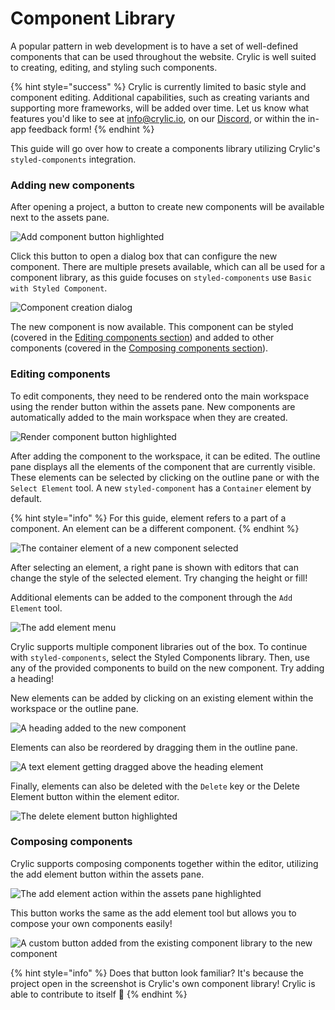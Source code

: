 # Component Library

A popular pattern in web development is to have a set of well-defined components that can be used throughout the website. Crylic is well suited to creating, editing, and styling such components.

{% hint style="success" %}
Crylic is currently limited to basic style and component editing. Additional capabilities, such as creating variants and supporting more frameworks, will be added over time. Let us know what features you'd like to see at [info@crylic.io](mailto:info@crylic.io), on our [Discord](https://discord.gg/qazKnvmF9F), or within the in-app feedback form!
{% endhint %}

This guide will go over how to create a components library utilizing Crylic's `styled-components` integration.

### Adding new components

After opening a project, a button to create new components will be available next to the assets pane.

![Add component button highlighted](<../.gitbook/assets/image (16).png>)

Click this button to open a dialog box that can configure the new component. There are multiple presets available, which can all be used for a component library, as this guide focuses on `styled-components` use `Basic with Styled Component`.

![Component creation dialog](<../.gitbook/assets/image (3).png>)

The new component is now available. This component can be styled (covered in the [Editing components section](component-library.md#editing-components)) and added to other components (covered in the [Composing components section](component-library.md#composing-components)).

### Editing components

To edit components, they need to be rendered onto the main workspace using the render button within the assets pane. New components are automatically added to the main workspace when they are created.

![Render component button highlighted](<../.gitbook/assets/image (2).png>)

After adding the component to the workspace, it can be edited. The outline pane displays all the elements of the component that are currently visible. These elements can be selected by clicking on the outline pane or with the `Select Element` tool. A new `styled-component` has a `Container` element by default.

{% hint style="info" %}
For this guide, element refers to a part of a component. An element can be a different component.
{% endhint %}

![The container element of a new component selected](<../.gitbook/assets/image (15).png>)

After selecting an element, a right pane is shown with editors that can change the style of the selected element. Try changing the height or fill!

Additional elements can be added to the component through the `Add Element` tool.

![The add element menu](<../.gitbook/assets/image (6).png>)

Crylic supports multiple component libraries out of the box. To continue with `styled-components`, select the Styled Components library. Then, use any of the provided components to build on the new component. Try adding a heading!

New elements can be added by clicking on an existing element within the workspace or the outline pane.

![A heading added to the new component](<../.gitbook/assets/image (7) (1).png>)

Elements can also be reordered by dragging them in the outline pane.

![A text element getting dragged above the heading element](../.gitbook/assets/image.png)

Finally, elements can also be deleted with the `Delete` key or the Delete Element button within the element editor.

![The delete element button highlighted](<../.gitbook/assets/image (5).png>)

### Composing components

Crylic supports composing components together within the editor, utilizing the add element button within the assets pane.

![The add element action within the assets pane highlighted](<../.gitbook/assets/image (4).png>)

This button works the same as the add element tool but allows you to compose your own components easily!

![A custom button added from the existing component library to the new component](<../.gitbook/assets/image (8) (1).png>)

{% hint style="info" %}
Does that button look familiar? It's because the project open in the screenshot is Crylic's own component library! Crylic is able to contribute to itself 🚀
{% endhint %}
